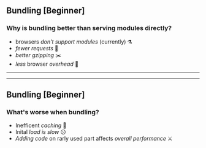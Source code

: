 ## Bundling [Beginner]

### Why is bundling better than serving modules directly?

* browsers *don't support modules* (currently) ⚗️
* *fewer requests* 🚈
* *better gzipping* ✂️
* *less* browser *overhead* 📧

---

---

## Bundling [Beginner]

### What's worse when bundling?

* Inefficent *caching* 💸
* Inital *load is slow* 😕
* *Adding code* on rarly used part affects *overall performance* ⚔️
